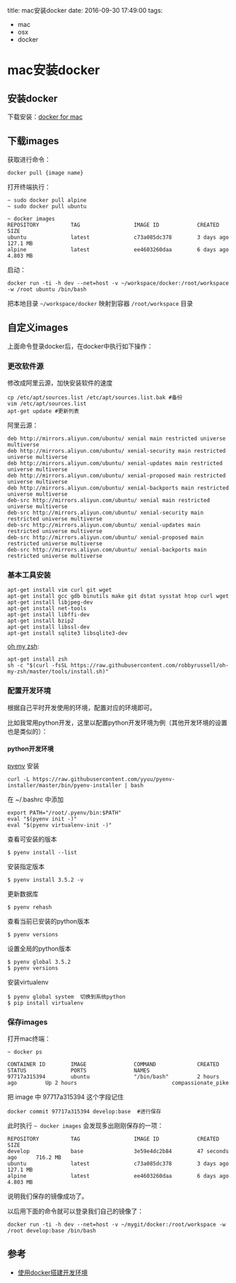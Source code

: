 title: mac安装docker
date: 2016-09-30 17:49:00
tags:
- mac
- osx
- docker

# mac安装docker

## 安装docker

下载安装：[docker for mac](https://docs.docker.com/docker-for-mac/)

## 下载images

获取进行命令：

	docker pull {image name}

打开终端执行：

	~ sudo docker pull alpine
	~ sudo docker pull ubuntu

	~ docker images
	REPOSITORY          TAG                 IMAGE ID            CREATED             SIZE
	ubuntu              latest              c73a085dc378        3 days ago          127.1 MB
	alpine              latest              ee4603260daa        6 days ago          4.803 MB
	

启动：

	docker run -ti -h dev --net=host -v ~/workspace/docker:/root/workspace -w /root ubuntu /bin/bash
	
把本地目录 `~/workspace/docker` 映射到容器 `/root/workspace` 目录

## 自定义images

上面命令登录docker后，在docker中执行如下操作：

### 更改软件源

修改成阿里云源，加快安装软件的速度

	cp /etc/apt/sources.list /etc/apt/sources.list.bak #备份
	vim /etc/apt/sources.list
	apt-get update #更新列表
	
阿里云源：

	deb http://mirrors.aliyun.com/ubuntu/ xenial main restricted universe multiverse
	deb http://mirrors.aliyun.com/ubuntu/ xenial-security main restricted universe multiverse
	deb http://mirrors.aliyun.com/ubuntu/ xenial-updates main restricted universe multiverse
	deb http://mirrors.aliyun.com/ubuntu/ xenial-proposed main restricted universe multiverse
	deb http://mirrors.aliyun.com/ubuntu/ xenial-backports main restricted universe multiverse
	deb-src http://mirrors.aliyun.com/ubuntu/ xenial main restricted universe multiverse
	deb-src http://mirrors.aliyun.com/ubuntu/ xenial-security main restricted universe multiverse
	deb-src http://mirrors.aliyun.com/ubuntu/ xenial-updates main restricted universe multiverse
	deb-src http://mirrors.aliyun.com/ubuntu/ xenial-proposed main restricted universe multiverse
	deb-src http://mirrors.aliyun.com/ubuntu/ xenial-backports main restricted universe multiverse
	
	
### 基本工具安装

	apt-get install vim curl git wget
	apt-get install gcc gdb binutils make git dstat sysstat htop curl wget
	apt-get install libjpeg-dev
	apt-get install net-tools
	apt-get install libffi-dev
	apt-get install bzip2
	apt-get install libssl-dev
	apt-get install sqlite3 libsqlite3-dev
	
[oh my zsh](https://github.com/robbyrussell/oh-my-zsh):

	apt-get install zsh
	sh -c "$(curl -fsSL https://raw.githubusercontent.com/robbyrussell/oh-my-zsh/master/tools/install.sh)"


### 配置开发环境

根据自己平时开发使用的环境，配置对应的环境即可。

比如我常用python开发，这里以配置python开发环境为例（其他开发环境的设置也是类似的）：

#### python开发环境

[pyenv](https://github.com/yyuu/pyenv) 安装

	curl -L https://raw.githubusercontent.com/yyuu/pyenv-installer/master/bin/pyenv-installer | bash


在 ~/.bashrc 中添加

	export PATH="/root/.pyenv/bin:$PATH"
	eval "$(pyenv init -)"
	eval "$(pyenv virtualenv-init -)"	
查看可安装的版本

	$ pyenv install --list

安装指定版本

	$ pyenv install 3.5.2 -v

更新数据库

	$ pyenv rehash

查看当前已安装的python版本

	$ pyenv versions
	
设置全局的python版本

	$ pyenv global 3.5.2
	$ pyenv versions
	
安装virtualenv

	$ pyenv global system  切换到系统python
	$ pip install virtualenv

### 保存images

打开mac终端：

	~ docker ps

	CONTAINER ID        IMAGE               COMMAND             CREATED             STATUS              PORTS               NAMES
	97717a315394        ubuntu              "/bin/bash"         2 hours ago         Up 2 hours                              compassionate_pike

把 image 中 97717a315394 这个字段记住

	docker commit 97717a315394 develop:base  #进行保存

此时执行 `~ docker images` 会发现多出刚刚保存的一项：

	REPOSITORY          TAG                 IMAGE ID            CREATED             SIZE
	develop             base                3e59e4dc2b84        47 seconds ago      716.2 MB
	ubuntu              latest              c73a085dc378        3 days ago          127.1 MB
	alpine              latest              ee4603260daa        6 days ago          4.803 MB
	
说明我们保存的镜像成功了。

以后用下面的命令就可以登录我们自己的镜像了：

	docker run -ti -h dev --net=host -v ~/mygit/docker:/root/workspace -w /root develop:base /bin/bash
	
	


## 参考

* [使用docker搭建开发环境](http://opslinux.com/2016/09/28/%E4%BD%BF%E7%94%A8docker%E6%90%AD%E5%BB%BA%E5%BC%80%E5%8F%91%E7%8E%AF%E5%A2%83/)

